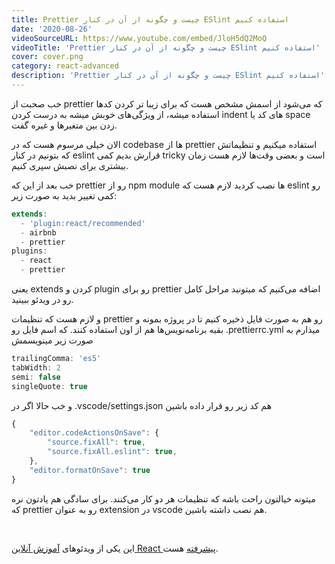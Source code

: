```yaml
---
title: Prettier چیست و چگونه از آن در کنار ESlint استفاده کنیم
date: '2020-08-26'
videoSourceURL: https://www.youtube.com/embed/JloH5dQ2MoQ
videoTitle: 'Prettier چیست و چگونه از آن در کنار ESlint استفاده کنیم'
cover: cover.png
category: react-advanced
description: 'Prettier چیست و چگونه از آن در کنار ESlint استفاده کنیم'
---
```


خب صحبت از prettier که می‌شود از اسمش مشخص هست که برای زیبا تر کردن کدها استفاده میشه، از ویژگی‌های خوبش میشه به درست کردن indent های کد یا space زدن بین متغیرها و غیره گفت.

الان خیلی مرسوم هست که در codebase ها از prettier استفاده میکنیم و تنظیماتش که بتونیم در کنار eslint قرارش بدیم کمی tricky است و بعضی وقت‌ها لازم هست زمان بیشتری برای نصبش سپری کنیم.

خب بعد از این که prettier رو از npm module ها نصب کردید لازم هست که eslint رو کمی تغییر بدید به صورت زیر:

```javascript
extends:
  - 'plugin:react/recommended'
  - airbnb
  - prettier
plugins:
  - react
  - prettier
```

یعنی extends کردن و plugin رو برای prettier اضافه می‌کنیم که میتونید مراحل کامل رو در ویدئو ببینید.

و لازم هست که تنظیمات prettier رو هم به صورت فایل ذخیره کنیم تا در پروژه بمونه و بقیه برنامه‌نویس‌ها هم از اون استفاده کنند.
که اسم فایل رو .prettierrc.yml میذارم به صورت زیر مینویسمش

```javascript
trailingComma: 'es5'
tabWidth: 2
semi: false
singleQuote: true
```

و خب حالا اگر در .vscode/settings.json هم کد زیر رو قرار داده باشین

```javascript
{
    "editor.codeActionsOnSave": {
        "source.fixAll": true,
        "source.fixAll.eslint": true,
    },
    "editor.formatOnSave": true
}
```

میتونه خیالتون راحت باشه که تنظیمات هر دو کار می‌کنند. برای سادگی هم یادتون نره که prettier رو به عنوان extension در vscode هم نصب داشته باشین.

<br />

این یکی از ویدئو‌های
[آموزش آنلاین React پیشرفته](/react-advanced-course)
هست.
